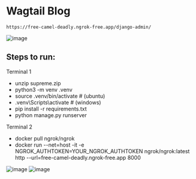 # Wagtail Blog

    https://free-camel-deadly.ngrok-free.app/django-admin/

![image](https://github.com/user-attachments/assets/a6d34ead-c674-49d8-b33f-a853dba98364)

## Steps to run:

Terminal 1

- unzip supreme.zip
- python3 -m venv .venv
- source .venv/bin/activate # (ubuntu)
- .venv\Scripts\activate # (windows)
- pip install -r requirements.txt
- python manage.py runserver

Terminal 2

- docker pull ngrok/ngrok
- docker run --net=host -it -e NGROK_AUTHTOKEN=YOUR_NGROK_AUTHTOKEN ngrok/ngrok:latest http --url=free-camel-deadly.ngrok-free.app 8000

![image](https://github.com/user-attachments/assets/a050af43-7d7f-47f8-a872-1d1242d5adf5)
![image](https://github.com/user-attachments/assets/473eb9e9-6ac6-438f-b9cd-df1b13810f1d)
